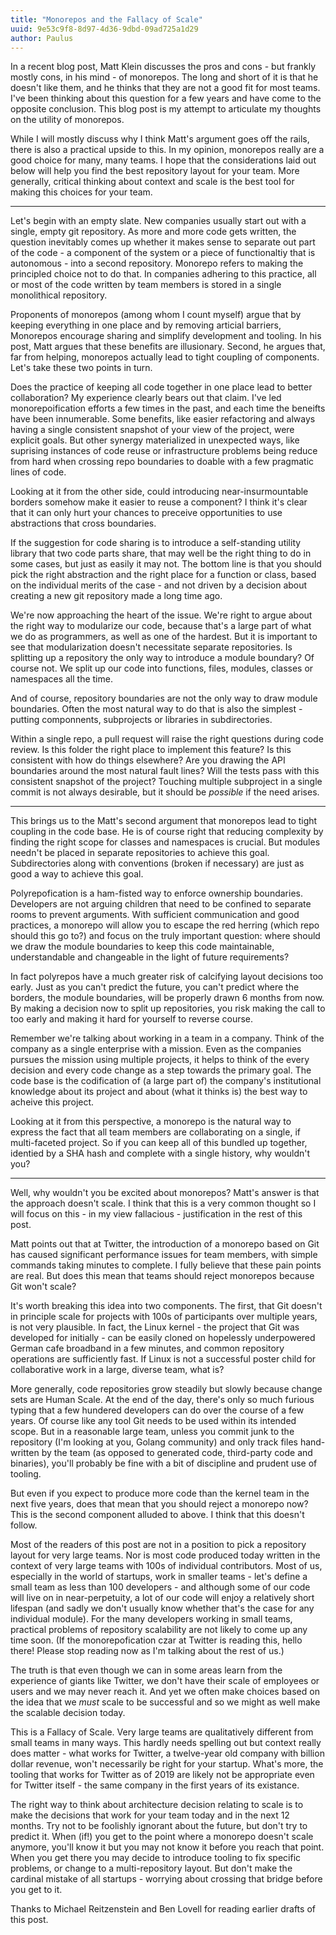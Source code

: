```yaml
---
title: "Monorepos and the Fallacy of Scale"
uuid: 9e53c9f8-8d97-4d36-9dbd-09ad725a1d29
author: Paulus
---
```


In a recent blog post, Matt Klein discusses the pros and cons - but frankly mostly cons, in his mind - of monorepos. The long and short of it is that he doesn't like them, and he thinks that they are not a good fit for most teams. I've been thinking about this question for a few years and have come to the opposite conclusion. This blog post is my attempt to articulate my thoughts on the utility of monorepos.

While I will mostly discuss why I think Matt's argument goes off the rails, there is also a practical upside to this. In my opinion, monorepos really are a good choice for many, many teams. I hope that the considerations laid out below will help you find the best repository layout for your team. More generally, critical thinking about context and scale is the best tool for making this choices for your team.

---

Let's begin with an empty slate. New companies usually start out with a single, empty git repository. As more and more code gets written, the question inevitably comes up whether it makes sense to separate out part of the code - a component of the system or a piece of functionaltiy that is autonomous - into a second repository. Monorepo refers to making the principled choice not to do that. In companies adhering to this practice, all or most of the code written by team members is stored in a single monolithical repository.

Proponents of monorepos (among whom I count myself) argue that by keeping everything in one place and by removing articial barriers, Monorepos encourage sharing and simplify development and tooling. In his post, Matt argues that these benefits are illusionary. Second, he argues that, far from helping, monorepos actually lead to tight coupling of components. Let's take these two points in turn.

Does the practice of keeping all code together in one place lead to better collaboration? My experience clearly bears out that claim. I've led monorepoification efforts a few times in the past, and each time the beneifts have been innumerable. Some benefits, like easier refactoring and always having a single consistent snapshot of your view of the project, were explicit goals. But other synergy materialized in unexpected ways, like suprising instances of code reuse or infrastructure problems being reduce from hard when crossing repo boundaries to doable with a few pragmatic lines of code.

Looking at it from the other side, could introducing near-insurmountable borders somehow make it easier to reuse a component? I think it's clear that it can only hurt your chances to preceive opportunities to use abstractions that cross boundaries.

If the suggestion for code sharing is to introduce a self-standing utility library that two code parts share, that may well be the right thing to do in some cases, but just as easily it may not. The bottom line is that you should pick the right abstraction and the right place for a function or class, based on the individual merits of the case - and not driven by a decision about creating a new git repository made a long time ago.

We're now approaching the heart of the issue. We're right to argue about the right way to modularize our code, because that's a large part of what we do as programmers, as well as one of the hardest. But it is important to see that modularization doesn't necessitate separate repositories. Is splitting up a repository the only way to introduce a module boundary? Of course not. We split up our code into functions, files, modules, classes or namespaces all the time.

And of course, repository boundaries are not the only way to draw module boundaries. Often the most natural way to do that is also the simplest - putting componnents, subprojects or libraries in subdirectories.

Within a single repo, a pull request will raise the right questions during code review. Is this folder the right place to implement this feature? Is this consistent with how do things elsewhere? Are you drawing the API boundaries around the most natural fault lines? Will the tests pass with this consistent snapshot of the project? Touching multiple subproject in a single commit is not always desirable, but it should be _possible_ if the need arises.

---

This brings us to the Matt's second argument that monorepos lead to tight coupling in the code base. He is of course right that reducing complexity by finding the right scope for classes and namespaces is crucial. But modules needn't be placed in separate repositories to achieve this goal. Subdirectories along with conventions (broken if necessary) are just as good a way to achieve this goal.

Polyrepofication is a ham-fisted way to enforce ownership boundaries. Developers are not arguing children that need to be confined to separate rooms to prevent arguments. With sufficient communication and good practices, a monorepo will allow you to escape the red herring (which repo should this go to?) and focus on the truly important question: where should we draw the module boundaries to keep this code maintainable, understandable and changeable in the light of future requirements?

In fact polyrepos have a much greater risk of calcifying layout decisions too early. Just as you can't predict the future, you can't predict where the borders, the module boundaries, will be properly drawn 6 months from now. By making a decision now to split up repositories, you risk making the call to too early and making it hard for yourself to reverse course.

Remember we're talking about working in a team in a company. Think of the company as a single enterprise with a mission. Even as the companies pursues the mission using multiple projects, it helps to think of the every decision and every code change as a step towards the primary goal. The code base is the codification of (a large part of) the company's institutional knowledge about its project and about (what it thinks is) the best way to acheive this project.

Looking at it from this perspective, a monorepo is the natural way to express the fact that all team members are collaborating on a single, if multi-faceted project. So if you can keep all of this bundled up together, identied by a SHA hash and complete with a single history, why wouldn't you?

---

Well, why wouldn't you be excited about monorepos? Matt's answer is that the approach doesn't scale. I think that this is a very common thought so I will focus on this - in my view fallacious - justification in the rest of this post.

Matt points out that at Twitter, the introduction of a monorepo based on Git has caused significant performance issues for team members, with simple commands taking minutes to complete. I fully believe that these pain points are real. But does this mean that teams should reject monorepos because Git won't scale?

It's worth breaking this idea into two components. The first, that Git doesn't in principle scale for projects with 100s of participants over multiple years, is not very plausible. In fact, the Linux kernel - the project that Git was developed for initially - can be easily cloned on hopelessly underpowered German cafe broadband in a few minutes, and common repository operations are sufficiently fast. If Linux is not a successful poster child for collaborative work in a large, diverse team, what is?

More generally, code repositories grow steadily but slowly because change sets are Human Scale. At the end of the day, there's only so much furious typing that a few hundered developers can do over the course of a few years. Of course like any tool Git needs to be used within its intended scope. But in a reasonable large team, unless you commit junk to the repository (I'm looking at you, Golang community) and only track files hand-written by the team (as opposed to generated code, third-party code and binaries), you'll probably be fine with a bit of discipline and prudent use of tooling.

But even if you expect to produce more code than the kernel team in the next five years, does that mean that you should reject a monorepo now? This is the second component alluded to above. I think that this doesn't follow.

Most of the readers of this post are not in a position to pick a repository layout for very large teams. Nor is most code produced today written in the context of very large teams with 100s of individual contributors. Most of us, especially in the world of startups, work in smaller teams - let's define a small team as less than 100 developers - and although some of our code will live on in near-perpetuity, a lot of our code will enjoy a relatively short lifespan (and sadly we don't usually know whether that's the case for any individual module). For the many developers working in small teams, practical problems of repository scalability are not likely to come up any time soon. (If the monorepofication czar at Twitter is reading this, hello there! Please stop reading now as I'm talking about the rest of us.)

The truth is that even though we can in some areas learn from the experience of giants like Twitter, we don't have their scale of employees or users and we may never reach it. And yet we often make choices based on the idea that we _must_ scale to be successful and so we might as well make the scalable decision today.

This is a Fallacy of Scale. Very large teams are qualitatively different from small teams in many ways. This hardly needs spelling out but context really does matter - what works for Twitter, a twelve-year old company with billion dollar revenue, won't necessarily be right for your startup. What's more, the tooling that works for Twitter as of 2019 are likely not be appropriate even for Twitter itself - the same company in the first years of its existance.

The right way to think about architecture decision relating to scale is to make the decisions that work for your team today and in the next 12 months. Try not to be foolishly ignorant about the future, but don't try to predict it. When (if!) you get to the point where a monorepo doesn't scale anymore, you'll know it but you may not know it before you reach that point. When you get there you may decide to introduce tooling to fix specific problems, or change to a multi-repository layout. But don't make the cardinal mistake of all startups - worrying about crossing that bridge before you get to it.

Thanks to Michael Reitzenstein and Ben Lovell for reading earlier drafts of this post.

